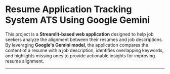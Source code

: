 # Resume Application Tracking System ATS Using Google Gemini

This project is a **Streamlit-based web application** designed to help job seekers analyze the alignment between their resumes and job descriptions. By leveraging **Google's Gemini model**, the application compares the content of a resume with a job description, identifies overlapping keywords, and highlights missing ones to provide actionable insights for improving resume alignment.

---
